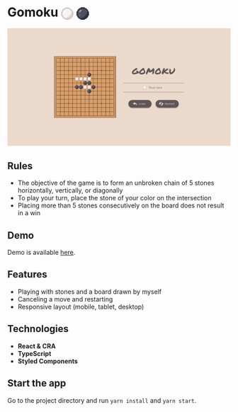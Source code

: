 # Gomoku <img src="/src/assets/white-stone.svg" alt="white-stone" width="28" align="center"/> <img src="/src/assets/black-stone.svg" alt="black-stone" width="28" align="center"/>

![Screenshot](/screenshot.png)

## Rules

- The objective of the game is to form an unbroken chain of 5 stones horizontally, vertically, or diagonally
- To play your turn, place the stone of your color on the intersection
- Placing more than 5 stones consecutively on the board does not result in a win

## Demo

Demo is available [here]().

## Features

- Playing with stones and a board drawn by myself
- Canceling a move and restarting
- Responsive layout (mobile, tablet, desktop)

## Technologies

- **React & CRA**
- **TypeScript**
- **Styled Components**

## Start the app

Go to the project directory and run `yarn install` and `yarn start`.
